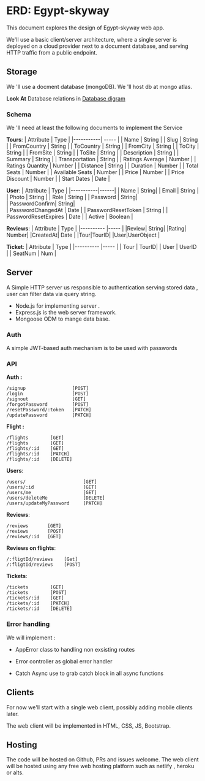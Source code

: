 # ERD: Egypt-skyway

This document explores the design of Egypt-skyway web app.

We'll use a basic client/server architecture, where a single server is deployed
on a cloud provider next to a document database, and serving HTTP traffic from
a public endpoint.

## Storage

We 'll use a docment database (mongoDB).
We 'll host db at mongo atlas.

**Look At** Database relations in [Database digram](DBD.jpg)

### Schema

We 'll need at least the following documents to implement
the Service

**Tours**:
| Attribute | Type |
|-----------| ----- |
| Name | String |
| Slug | String |
| FromCountry | String |
| ToCountry | String |
| FromCity | String |
| ToCity | String |
| FromSite | String |
| ToSite | String |
| Description | String |
| Summary | String |
| Transportation | String |
| Ratings Average | Number |
| Ratings Quantity | Number |
| Distance | String |
| Duration | Number |
| Total Seats | Number |
| Available Seats | Number |
| Price | Number |
| Price Discount | Number |
| Start Dates | Date |

**User**:
| Attribute | Type |
|-----------|------|
| Name | String|
| Email | String |
| Photo | String |
| Role | String |
| Password | String|  
| PasswordConfirm| String|  
| PasswordChangedAt | Date |
| PasswordResetToken | String |
| PasswordResetExpires | Date |
| Active | Boolean |

**Reviews**:
| Attribute | Type |
|---------- |----- |
|Review| String|
|Rating| Number|
|CreatedAt| Date |
|Tour|TourID|
|User|UserObject |

**Ticket**:
| Attribute | Type |
|---------- |----- |
| Tour | TourID|
| User | UserID |
| SeatNum | Num |

## Server

A Simple HTTP server us responsible to authentication serving stored data ,
user can filter data via query string.

- Node.js for implementing server .
- Express.js is the web server framework.
- Mongoose ODM to mange data base.

### Auth

A simple JWT-based auth mechanism is to be used with passwords

### API

**Auth :**

```
/signup                 [POST]
/login                  [POST]
/signout                [GET]
/forgotPassword         [POST]
/resetPassword/:token   [PATCH]
/updatePassword         [PATCH]

```

**Flight :**

```
/flights        [GET]
/flights        [GET]
/flights/:id    [GET]
/flights/:id    [PATCH]
/flights/:id    [DELETE]

```

**Users**:

```
/users/                     [GET]
/users/:id                  [GET]
/users/me                   [GET]
/users/deleteMe             [DELETE]
/users/updateMyPassword     [PATCH]
```

**Reviews**:

```
/reviews       [GET]
/reviews       [POST]
/reviews/:id   [GET]

```

**Reviews on flights**:

```
/:fligtId/reviews    [Get]
/:fligtId/reviews    [POST]
```

**Tickets**:

```
/tickets        [GET]
/tickets        [POST]
/tickets/:id    [GET]
/tickets/:id    [PATCH]
/tickets/:id    [DELETE]
```

### Error handling

We will implement :

- AppError class to handling non exsisting routes

* Error controller as global error handler

- Catch Async use to grab catch block in all async functions

## Clients

For now we'll start with a single web client, possibly adding mobile clients later.

The web client will be implemented in HTML, CSS, JS, Bootstrap.

## Hosting

The code will be hosted on Github, PRs and issues welcome.
The web client will be hosted using any free web hosting platform such as netlify , heroku or alts.
